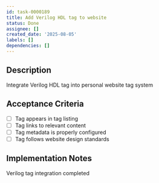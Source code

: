 ```yaml
---
id: task-0000189
title: Add Verilog HDL tag to website
status: Done
assignee: []
created_date: '2025-08-05'
labels: []
dependencies: []
---
```


## Description

Integrate Verilog HDL tag into personal website tag system

## Acceptance Criteria

- [ ] Tag appears in tag listing
- [ ] Tag links to relevant content
- [ ] Tag metadata is properly configured
- [ ] Tag follows website design standards

## Implementation Notes

Verilog tag integration completed
